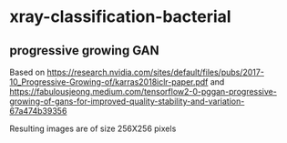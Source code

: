 # xray-classification-bacterial

## progressive growing GAN

Based on https://research.nvidia.com/sites/default/files/pubs/2017-10_Progressive-Growing-of/karras2018iclr-paper.pdf
and https://fabulousjeong.medium.com/tensorflow2-0-pggan-progressive-growing-of-gans-for-improved-quality-stability-and-variation-67a474b39356

Resulting images are of size 256X256 pixels
